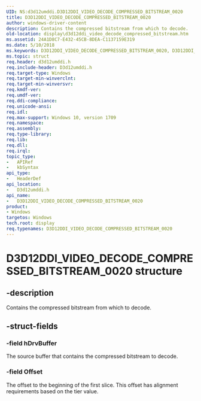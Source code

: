 ```yaml
---
UID: NS:d3d12umddi.D3D12DDI_VIDEO_DECODE_COMPRESSED_BITSTREAM_0020
title: D3D12DDI_VIDEO_DECODE_COMPRESSED_BITSTREAM_0020
author: windows-driver-content
description: Contains the compressed bitstream from which to decode.
old-location: display\d3d12ddi_video_decode_compressed_bitstream.htm
ms.assetid: 24A1D8C7-E432-45CB-8DEA-C1137159E319
ms.date: 5/10/2018
ms.keywords: D3D12DDI_VIDEO_DECODE_COMPRESSED_BITSTREAM_0020, D3D12DDI_VIDEO_DECODE_COMPRESSED_BITSTREAM_0020 structure [Display Devices], d3d12umddi/D3D12DDI_VIDEO_DECODE_COMPRESSED_BITSTREAM_0020, display.d3d12ddi_video_decode_compressed_bitstream
ms.topic: struct
req.header: d3d12umddi.h
req.include-header: D3d12umddi.h
req.target-type: Windows
req.target-min-winverclnt:
req.target-min-winversvr:
req.kmdf-ver:
req.umdf-ver:
req.ddi-compliance:
req.unicode-ansi:
req.idl:
req.max-support: Windows 10, version 1709
req.namespace:
req.assembly:
req.type-library:
req.lib:
req.dll:
req.irql:
topic_type:
-	APIRef
-	kbSyntax
api_type:
-	HeaderDef
api_location:
-	D3d12umddi.h
api_name:
-	D3D12DDI_VIDEO_DECODE_COMPRESSED_BITSTREAM_0020
product:
- Windows
targetos: Windows
tech.root: display
req.typenames: D3D12DDI_VIDEO_DECODE_COMPRESSED_BITSTREAM_0020
---
```


# D3D12DDI_VIDEO_DECODE_COMPRESSED_BITSTREAM_0020 structure


## -description


Contains the compressed bitstream from which  to decode.


## -struct-fields




### -field hDrvBuffer

The source buffer that contains the compressed bitstream to decode.


### -field Offset

The offset to the beginning of the first slice.  This offset has alignment requirements based on the tier value.


